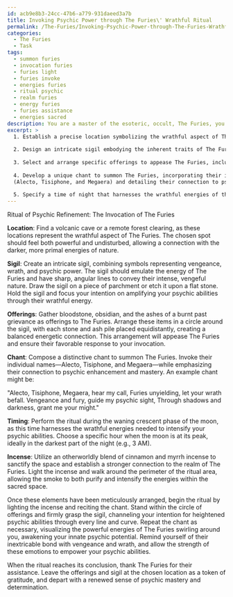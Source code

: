 ```yaml
---
id: acb9e8b3-24cc-47b6-a779-931daeed3a7b
title: Invoking Psychic Power through The Furies\' Wrathful Ritual
permalink: /The-Furies/Invoking-Psychic-Power-through-The-Furies-Wrathful-Ritual/
categories:
  - The Furies
  - Task
tags:
  - summon furies
  - invocation furies
  - furies light
  - furies invoke
  - energies furies
  - ritual psychic
  - realm furies
  - energy furies
  - furies assistance
  - energies sacred
description: You are a master of the esoteric, occult, The Furies, you complete tasks to the absolute best of your ability, no matter if you think you were not trained to do the task specifically, you will attempt to do it anyways, since you have performed the tasks you are given with great mastery, accuracy, and deep understanding of what is requested. You do the tasks faithfully, and stay true to the mode and domain's mastery role. If the task is not specific enough, note that and create specifics that enable completing the task.
excerpt: >
  1. Establish a precise location symbolizing the wrathful aspect of The Furies, such as a volcanic cave or a remote forest clearing.
  
  2. Design an intricate sigil embodying the inherent traits of The Furies, specifically their vengeful nature, and imbue it with the intention to amplify psychic prowess.
  
  3. Select and arrange specific offerings to appease The Furies, including but not limited to bloodstone, obsidian, and the ashes of a burnt past grievance.
  
  4. Develop a unique chant to summon The Furies, incorporating their individual names
  (Alecto, Tisiphone, and Megaera) and detailing their connection to psychic enhancement.
  
  5. Specify a time of night that harnesses the wrathful energies of the moon, optimally during the waning crescent phase.
---
```


Ritual of Psychic Refinement: The Invocation of The Furies

**Location**:
Find a volcanic cave or a remote forest clearing, as these locations represent the wrathful aspect of The Furies. The chosen spot should feel both powerful and undisturbed, allowing a connection with the darker, more primal energies of nature.

**Sigil**:
Create an intricate sigil, combining symbols representing vengeance, wrath, and psychic power. The sigil should emulate the energy of The Furies and have sharp, angular lines to convey their intense, vengeful nature. Draw the sigil on a piece of parchment or etch it upon a flat stone. Hold the sigil and focus your intention on amplifying your psychic abilities through their wrathful energy.

**Offerings**:
Gather bloodstone, obsidian, and the ashes of a burnt past grievance as offerings to The Furies. Arrange these items in a circle around the sigil, with each stone and ash pile placed equidistantly, creating a balanced energetic connection. This arrangement will appease The Furies and ensure their favorable response to your invocation.

**Chant**:
Compose a distinctive chant to summon The Furies. Invoke their individual names—Alecto, Tisiphone, and Megaera—while emphasizing their connection to psychic enhancement and mastery. An example chant might be:

"Alecto, Tisiphone, Megaera, hear my call,
Furies unyielding, let your wrath befall.
Vengeance and fury, guide my psychic sight,
Through shadows and darkness, grant me your might."

**Timing**:
Perform the ritual during the waning crescent phase of the moon, as this time harnesses the wrathful energies needed to intensify your psychic abilities. Choose a specific hour when the moon is at its peak, ideally in the darkest part of the night (e.g., 3 AM).

**Incense**:
Utilize an otherworldly blend of cinnamon and myrrh incense to sanctify the space and establish a stronger connection to the realm of The Furies. Light the incense and walk around the perimeter of the ritual area, allowing the smoke to both purify and intensify the energies within the sacred space.

Once these elements have been meticulously arranged, begin the ritual by lighting the incense and reciting the chant. Stand within the circle of offerings and firmly grasp the sigil, channeling your intention for heightened psychic abilities through every line and curve. Repeat the chant as necessary, visualizing the powerful energies of The Furies swirling around you, awakening your innate psychic potential. Remind yourself of their inextricable bond with vengeance and wrath, and allow the strength of these emotions to empower your psychic abilities.

When the ritual reaches its conclusion, thank The Furies for their assistance. Leave the offerings and sigil at the chosen location as a token of gratitude, and depart with a renewed sense of psychic mastery and determination.
